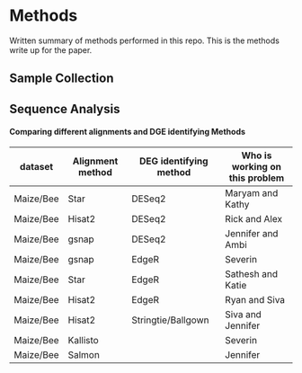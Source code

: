 # Methods

Written summary of methods performed in this repo. This is the methods write up for the paper.

## Sample Collection

## Sequence Analysis


#### Comparing different alignments and DGE identifying Methods

| dataset | Alignment method | DEG identifying method | Who is working on this problem |
| --- | --- | --- | --- |
| Maize/Bee | Star | DESeq2 |Maryam and Kathy  |
| Maize/Bee | Hisat2 | DESeq2 | Rick and Alex|
| Maize/Bee | gsnap | DESeq2 |Jennifer and Ambi |  
|Maize/Bee| gsnap | EdgeR| Severin
| Maize/Bee | Star | EdgeR | Sathesh and Katie |
| Maize/Bee | Hisat2 | EdgeR | Ryan and Siva|
|Maize/Bee| Hisat2|Stringtie/Ballgown | Siva and Jennifer  |
|Maize/Bee| Kallisto|  | Severin
|Maize/Bee| Salmon| | Jennifer

